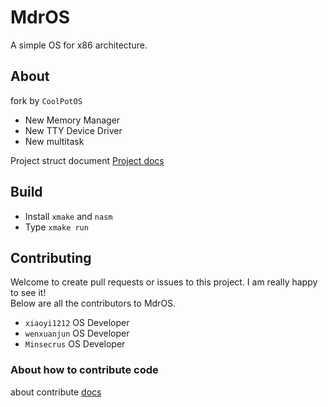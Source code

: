 # MdrOS

A simple OS for x86 architecture.

## About

fork by `CoolPotOS`

* New Memory Manager
* New TTY Device Driver
* New multitask

Project struct document [Project docs](docs/README.md)

## Build

* Install `xmake` and `nasm`
* Type `xmake run`

## Contributing

Welcome to create pull requests or issues to this project. I am really happy to see it!
<br>
Below are all the contributors to MdrOS.

* `xiaoyi1212` OS Developer
* `wenxuanjun` OS Developer
* `Minsecrus` OS Developer

### About how to contribute code

about contribute [docs](docs/contribute.md)


